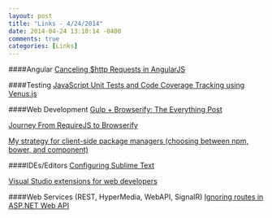 ```yaml
---
layout: post
title: "Links - 4/24/2014"
date: 2014-04-24 13:10:14 -0400
comments: true
categories: [Links]
---
```


####Angular
[Canceling $http Requests in AngularJS](http://odetocode.com/blogs/scott/archive/2014/04/24/canceling-http-requests-in-angularjs.aspx)

####Testing
[JavaScript Unit Tests and Code Coverage Tracking using Venus.js](http://ariya.ofilabs.com/2014/04/javascript-unit-tests-and-code-coverage-tracking-using-venus-js.html)

####Web Development
[Gulp + Browserify: The Everything Post](http://viget.com/extend/gulp-browserify-starter-faq)

[Journey From RequireJS to Browserify ](http://esa-matti.suuronen.org/blog/2013/03/22/journey-from-requirejs-to-browserify/)

[My strategy for client-side package managers (choosing between npm, bower, and component)](http://superbigtree.tumblr.com/post/58075340096/my-strategy-for-client-side-package-managers-choosing)

####IDEs/Editors
[Configuring Sublime Text](http://www.granneman.com/webdev/editors/sublime-text/configuring-sublime-text/#markdown)

[Visual Studio extensions for web developers](http://madskristensen.net/post/visual-studio-extensions-for-web-developers)

####Web Services (REST, HyperMedia, WebAPI, SignalR)
[Ignoring routes in ASP.NET Web API](http://www.strathweb.com/2014/04/ignoring-routes-asp-net-web-api/)

